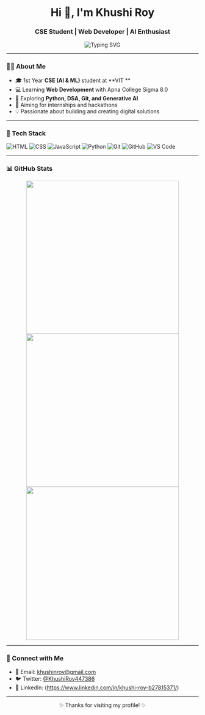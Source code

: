 <!-- Header -->
<h1 align="center">Hi 👋, I'm Khushi Roy</h1>
<h3 align="center">CSE Student | Web Developer | AI Enthusiast</h3>

<p align="center">
  <img src="https://readme-typing-svg.demolab.com?font=Fira+Code&duration=3000&pause=1000&center=true&vCenter=true&width=435&lines=Welcome+to+my+GitHub+Profile!;I+am+learning+Web+Development;Exploring+Generative+AI+Tools;Building+Projects+and+Solving+DSA" alt="Typing SVG" />
</p>

---

### 👩‍💻 About Me

- 🎓 1st Year **CSE (AI & ML)** student at **VIT **
- 💻 Learning **Web Development** with Apna College Sigma 8.0
- 🧠 Exploring **Python, DSA, Git, and Generative AI**
- 🎯 Aiming for internships and hackathons 
- 💡 Passionate about building and creating digital solutions

---

### 💼 Tech Stack

![HTML](https://img.shields.io/badge/HTML5-E34F26?style=for-the-badge&logo=html5&logoColor=white)
![CSS](https://img.shields.io/badge/CSS3-1572B6?style=for-the-badge&logo=css3&logoColor=white)
![JavaScript](https://img.shields.io/badge/JavaScript-yellow?style=for-the-badge&logo=javascript&logoColor=black)
![Python](https://img.shields.io/badge/Python-3776AB?style=for-the-badge&logo=python&logoColor=white)
![Git](https://img.shields.io/badge/Git-F05032?style=for-the-badge&logo=git&logoColor=white)
![GitHub](https://img.shields.io/badge/GitHub-181717?style=for-the-badge&logo=github&logoColor=white)
![VS Code](https://img.shields.io/badge/VSCode-007ACC?style=for-the-badge&logo=visual-studio-code&logoColor=white)

---

### 📊 GitHub Stats

<div align="center">
  <img src="https://github-readme-stats.vercel.app/api?username=Khushi-Roy-123&show_icons=true&theme=radical" width="400"/>
  <img src="https://github-readme-streak-stats.herokuapp.com/?user=Khushi-Roy-123&theme=radical" width="400"/>
  <img src="https://github-readme-stats.vercel.app/api/top-langs/?username=Khushi-Roy-123&layout=compact&theme=radical" width="400"/>
</div>

---

### 🔗 Connect with Me

- 📧 Email: [khushinroy@gmail.com](mailto:khushinroy@gmail.com)
- 🐦 Twitter: [@KhushiRoy447386](https://twitter.com/KhushiRoy447386)
- 💼 LinkedIn: (https://www.linkedin.com/in/khushi-roy-b27815371/)

---

<p align="center">✨ Thanks for visiting my profile! ✨</p>
